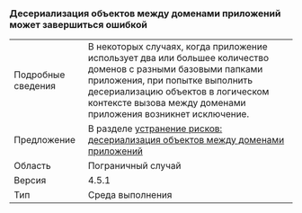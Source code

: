 ### <a name="deserialization-of-objects-across-appdomains-can-fail"></a>Десериализация объектов между доменами приложений может завершиться ошибкой

|   |   |
|---|---|
|Подробные сведения|В некоторых случаях, когда приложение использует два или большее количество доменов с разными базовыми папками приложения, при попытке выполнить десериализацию объектов в логическом контексте вызова между доменами приложения возникнет исключение.|
|Предложение|В разделе [устранение рисков: десериализация объектов между доменами приложений](~/docs/framework/migration-guide/mitigation-deserialization-of-objects-across-app-domains.md)|
|Область|Пограничный случай|
|Версия|4.5.1|
|Тип|Среда выполнения|

